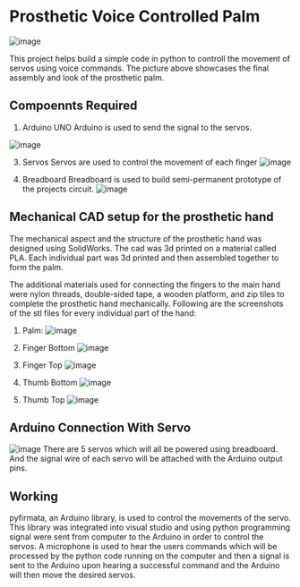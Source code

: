 # Prosthetic Voice Controlled Palm

![image](https://github.com/user-attachments/assets/048a9497-61e8-4f4b-8a32-26e00000ad95)

This project helps build a simple code in python to controll the movement of servos using voice commands. The picture above showcases the final assembly and look of the prosthetic palm.

## Compoennts Required
1. Arduino UNO
Arduino is used to send the signal to the servos.

![image](https://github.com/user-attachments/assets/7a14a091-3420-483c-b25d-50b3bc436b02)

3. Servos 
Servos are used to control the movement of each finger
![image](https://github.com/user-attachments/assets/2b013056-74b4-403b-b76b-d945a58fdfd3)

4. Breadboard 
Breadboard is used to build semi-permanent prototype of the projects circuit. 
![image](https://github.com/user-attachments/assets/f0239190-10d7-44f6-8f5d-87ceb9c0c799)

## Mechanical CAD setup for the prosthetic hand
The mechanical aspect and the structure of the prosthetic hand was designed using SolidWorks. The cad was 3d printed on a material called PLA. Each individual part was 3d printed and then assembled together to form the palm.

The additional materials used for connecting the fingers to the main hand were nylon threads, double-sided tape, a wooden platform, and zip tiles to complete the prosthetic hand mechanically. Following are the screenshots of the stl files for every individual part of the hand:
1. Palm:
![image](https://github.com/user-attachments/assets/f44be33d-413f-4c5f-8c80-9b62f293f651)

2. Finger Bottom
![image](https://github.com/user-attachments/assets/92b2b679-0d3d-482e-9fb6-eba72632a718)

3. Finger Top
![image](https://github.com/user-attachments/assets/77b6f71b-8b60-403f-ae74-5d700850bf9c)

4. Thumb Bottom
![image](https://github.com/user-attachments/assets/9b9c758f-a8ff-4d60-9abe-abba69bf0178)

5. Thumb Top
![image](https://github.com/user-attachments/assets/97e8f712-3919-404f-b096-60e683e1fe4c)

## Arduino Connection With Servo
![image](https://github.com/user-attachments/assets/c59144f9-5ec9-4779-870f-6c740a247478)
There are 5 servos which will all be powered using breadboard. And the signal wire of each servo will be attached with the Arduino output pins.

## Working
pyfirmata, an Arduino library, is used to control the movements of the servo. This library was integrated into visual studio and using python programming signal were sent from computer to the Arduino in order to control the servos. A microphone is used to hear the users commands which will be processed by the  python code running on the computer and then a signal is sent to the Arduino upon hearing a successful command and the Arduino will then move the desired servos.
